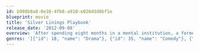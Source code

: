 ```yaml
---
id: b908b8a8-0e38-4fb8-a910-e026ddd0bf1e
blueprint: movie
title: 'Silver Linings Playbook'
release_date: '2012-09-08'
overview: 'After spending eight months in a mental institution, a former teacher moves back in with his parents and tries to reconcile with his ex-wife.'
genres: '[{"id": 18, "name": "Drama"}, {"id": 35, "name": "Comedy"}, {"id": 10749, "name": "Romance"}]'
---
```

